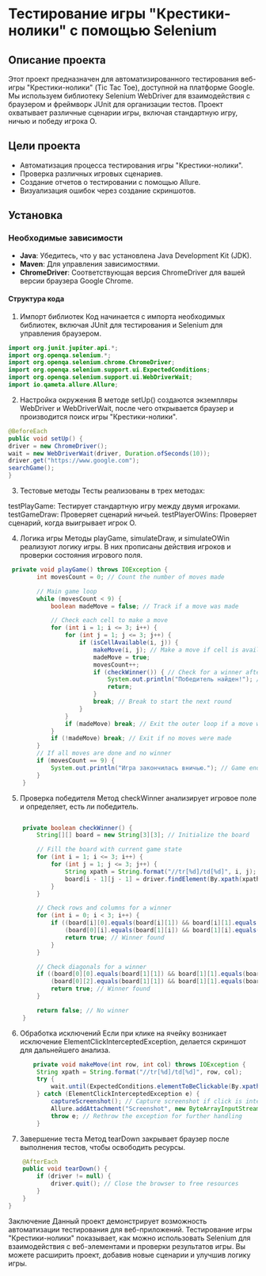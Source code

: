 # Тестирование игры "Крестики-нолики" с помощью Selenium## Описание проектаЭтот проект предназначен для автоматизированного тестирования веб-игры "Крестики-нолики" (Tic Tac Toe), доступной на платформе Google. Мы используем библиотеку Selenium WebDriver для взаимодействия с браузером и фреймворк JUnit для организации тестов. Проект охватывает различные сценарии игры, включая стандартную игру, ничью и победу игрока O.## Цели проекта- Автоматизация процесса тестирования игры "Крестики-нолики".- Проверка различных игровых сценариев.- Создание отчетов о тестировании с помощью Allure.- Визуализация ошибок через создание скриншотов.## Установка### Необходимые зависимости- **Java**: Убедитесь, что у вас установлена Java Development Kit (JDK).- **Maven**: Для управления зависимостями.- **ChromeDriver**: Соответствующая версия ChromeDriver для вашей версии браузера Google Chrome.#### Структура кода1. Импорт библиотек   Код начинается с импорта необходимых библиотек, включая JUnit для тестирования и Selenium для управления браузером.``` Javaimport org.junit.jupiter.api.*;import org.openqa.selenium.*;import org.openqa.selenium.chrome.ChromeDriver;import org.openqa.selenium.support.ui.ExpectedConditions;import org.openqa.selenium.support.ui.WebDriverWait;import io.qameta.allure.Allure;```2. Настройка окружения   В методе setUp() создаются экземпляры WebDriver и WebDriverWait, после чего открывается браузер и производится поиск игры "Крестики-нолики".``` Java@BeforeEachpublic void setUp() {driver = new ChromeDriver();wait = new WebDriverWait(driver, Duration.ofSeconds(10));driver.get("https://www.google.com");searchGame();}```3. Тестовые методы   Тесты реализованы в трех методах:testPlayGame: Тестирует стандартную игру между двумя игроками.testGameDraw: Проверяет сценарий ничьей.testPlayerOWins: Проверяет сценарий, когда выигрывает игрок O.4. Логика игры   Методы playGame, simulateDraw, и simulateOWin реализуют логику игры. В них прописаны действия игроков и проверки состояния игрового поля.``` Java private void playGame() throws IOException {        int movesCount = 0; // Count the number of moves made        // Main game loop        while (movesCount < 9) {            boolean madeMove = false; // Track if a move was made            // Check each cell to make a move            for (int i = 1; i <= 3; i++) {                for (int j = 1; j <= 3; j++) {                    if (isCellAvailable(i, j)) {                        makeMove(i, j); // Make a move if cell is available                        madeMove = true;                        movesCount++;                        if (checkWinner()) { // Check for a winner after the move                            System.out.println("Победитель найден!"); // Winner found message                            return;                        }                        break; // Break to start the next round                    }                }                if (madeMove) break; // Exit the outer loop if a move was made            }            if (!madeMove) break; // Exit if no moves were made        }        // If all moves are done and no winner        if (movesCount == 9) {            System.out.println("Игра закончилась вничью."); // Game ended in a draw        }    }``` 5. Проверка победителя   Метод checkWinner анализирует игровое поле и определяет, есть ли победитель.``` Java    private boolean checkWinner() {        String[][] board = new String[3][3]; // Initialize the board        // Fill the board with current game state        for (int i = 1; i <= 3; i++) {            for (int j = 1; j <= 3; j++) {                String xpath = String.format("//tr[%d]/td[%d]", i, j);                board[i - 1][j - 1] = driver.findElement(By.xpath(xpath)).getText();            }        }        // Check rows and columns for a winner        for (int i = 0; i < 3; i++) {            if ((board[i][0].equals(board[i][1]) && board[i][1].equals(board[i][2]) && !board[i][0].isEmpty()) ||                (board[0][i].equals(board[1][i]) && board[1][i].equals(board[2][i]) && !board[0][i].isEmpty())) {                return true; // Winner found            }        }        // Check diagonals for a winner        if ((board[0][0].equals(board[1][1]) && board[1][1].equals(board[2][2]) && !board[0][0].isEmpty()) ||            (board[0][2].equals(board[1][1]) && board[1][1].equals(board[2][0]) && !board[0][2].isEmpty())) {            return true; // Winner found        }        return false; // No winner    }``` 6. Обработка исключений   Если при клике на ячейку возникает исключение ElementClickInterceptedException, делается скриншот для дальнейшего анализа.``` Java       private void makeMove(int row, int col) throws IOException {        String xpath = String.format("//tr[%d]/td[%d]", row, col);        try {            wait.until(ExpectedConditions.elementToBeClickable(By.xpath(xpath))).click(); // Click the cell        } catch (ElementClickInterceptedException e) {            captureScreenshot(); // Capture screenshot if click is intercepted            Allure.addAttachment("Screenshot", new ByteArrayInputStream(Files.readAllBytes(Paths.get("screenshot.png"))));            throw e; // Rethrow the exception for further handling        }``` 7. Завершение теста   Метод tearDown закрывает браузер после выполнения тестов, чтобы освободить ресурсы.``` Java    @AfterEach    public void tearDown() {        if (driver != null) {            driver.quit(); // Close the browser to free resources        }    }}``` ЗаключениеДанный проект демонстрирует возможность автоматизации тестирования для веб-приложений. Тестирование игры "Крестики-нолики" показывает, как можно использовать Selenium для взаимодействия с веб-элементами и проверки результатов игры. Вы можете расширить проект, добавив новые сценарии и улучшив логику игры.